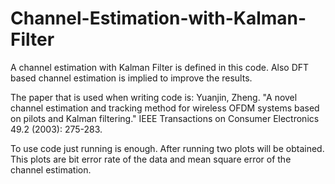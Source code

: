 # Channel-Estimation-with-Kalman-Filter
A channel estimation with Kalman Filter is defined in this code. Also DFT based channel estimation is implied to improve the results. 

The paper that is used when writing code is: Yuanjin, Zheng. "A novel channel estimation and tracking method for wireless OFDM systems based on pilots and Kalman filtering." IEEE Transactions on Consumer Electronics 49.2 (2003): 275-283.

To use code just running is enough. After running two plots will be obtained.
This plots are bit error rate of the data and mean square error of the channel estimation. 
